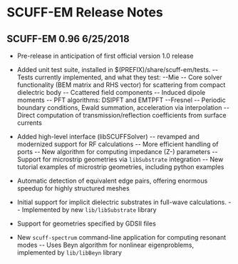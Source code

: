 # SCUFF-EM Release Notes

## SCUFF-EM 0.96 6/25/2018


  * Pre-release in anticipation of first official version 1.0 release

  * Added unit test suite, installed in $(PREFIX)/share/scuff-em/tests.
      --Tests currently implemented, and what they test:
          --Mie
              -- Core solver functionality (BEM matrix and RHS vector) for scattering from compact dielectric body
              -- Ccattered field components
              -- Induced dipole moments
              -- PFT algorithms: DSIPFT and EMTPFT
          --Fresnel
              -- Periodic boundary conditions, Ewald summation, acceleration via interpolation
              -- Direct computation of transmission/reflection coefficients from surface currents

  * Added high-level interface (libSCUFFSolver)
          -- revamped and modernized support for RF calculations
          -- More efficient handling of ports
          -- New algorithm for computing impedance (Z-) parameters
          -- Support for microstrip geometries via `libSubstrate` integration
          -- New tutorial examples of microstrip geometries, including python examples

  * Automatic detection of equivalent edge pairs, offering enormous speedup for highly structured meshes

  * Initial support for implicit dielectric substrates in full-wave calculations.
          -- Implemented by new `lib/libSubstrate` library

  * Support for geometries specified by GDSII files

  * New `scuff-spectrum` command-line application for computing resonant modes
          -- Uses Beyn algorithm for nonlinear eigenproblems, implemented by `lib/libBeyn` library
